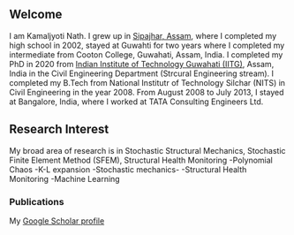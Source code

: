 ## Welcome
I am Kamaljyoti Nath. I grew up in [Sipajhar, Assam](https://www.google.co.in/maps/place/Sipajhar,+Assam+784145/@26.3973272,91.8896913,15z/data=!3m1!4b1!4m5!3m4!1s0x375afe1ae571ac61:0xaf73ffbabdd75b55!8m2!3d26.4009984!4d91.8952713), where I completed my high school in 2002, stayed at Guwahti for two years where I completed my intermediate from Cooton College, Guwahati, Assam, India. I completed my PhD in 2020 from [Indian Institute of Technology Guwahati (IITG)](https://www.iitg.ac.in/), Assam, India in the Civil Engineering Department (Strcural Engineering stream). I completed my B.Tech from National Institutr of Technology Silchar (NITS) in Civil Engineering in the year 2008. From August 2008 to July 2013, I stayed at Bangalore, India, where I worked at TATA Consulting Engineers Ltd.

## Research Interest
My broad area of research is in Stochastic Structural Mechanics, Stochastic Finite Element Method (SFEM), Structural Health Monitoring
-Polynomial Chaos
-K-L expansion
-Stochastic mechanics-
-Structural Health Monitoring
-Machine Learning

### Publications

My [Google Scholar profile](https://scholar.google.co.in/citations?user=U9Vf1IwAAAAJ&hl=en)
